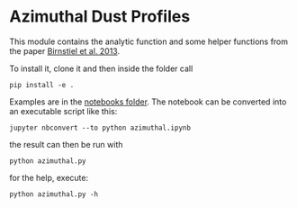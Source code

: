 # Azimuthal Dust Profiles

This module contains the analytic function and some helper functions from the paper
[Birnstiel et al. 2013](https://dx.doi.org/10.1051/0004-6361/201220847).

To install it, clone it and then inside the folder call

    pip install -e .

Examples are in the [notebooks folder](notebooks/). The notebook can be
converted into an executable script like this:

    jupyter nbconvert --to python azimuthal.ipynb

the result can then be run with

    python azimuthal.py

for the help, execute:

    python azimuthal.py -h
